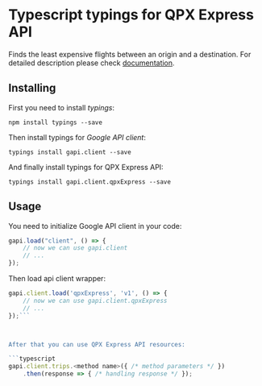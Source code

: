 # Typescript typings for QPX Express API
Finds the least expensive flights between an origin and a destination.
For detailed description please check [documentation](http://developers.google.com/qpx-express).

## Installing

First you need to install *typings*:
```
npm install typings --save 
```

Then install typings for *Google API client*:
```
typings install gapi.client --save 
```

And finally install typings for QPX Express API:
```
typings install gapi.client.qpxExpress --save 
```

## Usage

You need to initialize Google API client in your code:
```typescript
gapi.load("client", () => { 
    // now we can use gapi.client
    // ... 
});
```

Then load api client wrapper:
```typescript
gapi.client.load('qpxExpress', 'v1', () => {
    // now we can use gapi.client.qpxExpress
    // ... 
});```



After that you can use QPX Express API resources:

```typescript
gapi.client.trips.<method name>({ /* method parameters */ })
    .then(response => { /* handling response */ });
```